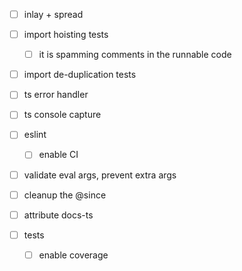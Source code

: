 -   [ ] inlay + spread

-   [ ] import hoisting tests

    -   [ ] it is spamming comments in the runnable code

-   [ ] import de-duplication tests

-   [ ] ts error handler

-   [ ] ts console capture

-   [ ] eslint

    -   [ ] enable CI

-   [ ] validate eval args, prevent extra args

-   [ ] cleanup the @since

-   [ ] attribute docs-ts

-   [ ] tests

    -   [ ] enable coverage

